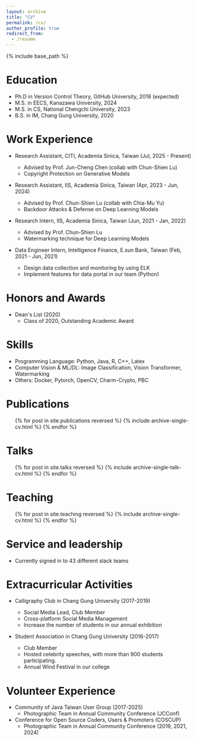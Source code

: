 ```yaml
---
layout: archive
title: "CV"
permalink: /cv/
author_profile: true
redirect_from:
  - /resume
---
```


{% include base_path %}

Education
======
* Ph.D in Version Control Theory, GitHub University, 2018 (expected)
* M.S. in EECS, Kanazawa University, 2024
* M.S. in CS, National Chengchi University, 2023
* B.S. in IM, Chang Gung University, 2020


  
Work Experience
======
  - Research Assistant, CITI, Academia Sinica, Taiwan (Jul, 2025 - Present)
    - Advised by Prof. Jun-Cheng Chen (collab with Chun-Shien Lu)
    - Copyright Protection on Generative Models
  
  - Research Assistant, IIS, Academia Sinica, Taiwan (Apr, 2023 - Jun, 2024)
    - Advised by Prof. Chun-Shien Lu (collab with Chia-Mu Yu)
    - Backdoor Attacks & Defense on Deep Learning Models

  - Research Intern, IIS, Academia Sinica, Taiwan (Jun, 2021 - Jan, 2022)
    - Advised by Prof. Chun-Shien Lu
    - Watermarking technique for Deep Learning Models

  - Data Engineer Intern, Intelligence Finance, E.sun Bank, Taiwan (Feb, 2021 - Jun, 2021)
    - Design data collection and monitoring by using ELK
    - Implement features for data portal in our team (Python) 
  
Honors and Awards
======
  - Dean's List (2020)
    * Class of 2020, Outstanding Academic Award 
  
Skills
======
  - Programming Language: Python, Java, R, C++, Latex
  - Computer Vision & ML/DL: Image Classification, Vision Transformer, Watermarking
  - Others: Docker, Pytorch, OpenCV, Charm-Crypto, PBC
  
Publications
======
  <ul>{% for post in site.publications reversed %}
    {% include archive-single-cv.html %}
  {% endfor %}</ul>
  
Talks
======
  <ul>{% for post in site.talks reversed %}
    {% include archive-single-talk-cv.html  %}
  {% endfor %}</ul>
  
Teaching
======
  <ul>{% for post in site.teaching reversed %}
    {% include archive-single-cv.html %}
  {% endfor %}</ul>
  
Service and leadership
======
* Currently signed in to 43 different slack teams

Extracurricular Activities
======
  - Calligraphy Club in Chang Gung University (2017-2019)
    - Social Media Lead, Club Member
    - Cross-platform Social Media Management
    - Increase the number of students in our annual exhibition

  - Student Association in Chang Gung University (2016-2017)
    - Club Member
    - Hosted celebrity speeches, with more than 900 students participating.
    - Annual Wind Festival in our college

Volunteer Experience
======
  - Community of Java Taiwan User Group (2017-2025)
    - Photographic Team in Annual Community Conference (JCConf)
  - Conference for Open Source Coders, Users & Promoters (COSCUP)
    - Photographic Team in Annual Community Conference (2019, 2021, 2024)